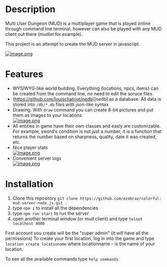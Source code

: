 # Description
Multi User Dungeon (MUD) is a multiplayer game that is played online through command line terminal, however can also be played with any MUD client out there (mudlet for example).

This project is an attempt to create the MUD server in javascript.

[![image.png](https://i.postimg.cc/qvmnN2b5/image.png)](https://postimg.cc/3kvW60HX)

# Features
* WYSIWYG-like world building.
Everything (locations, npcs, items) can be created from the command line, no need to edit the soruce files.
* (https://github.com/louischatriot/nedb)[nedb] as a database. All data is stored into `/db/*.db` files with json-like syntax
* Drawing. With `draw` command you can create 8-bit pictures and put them as images to your locations  
[![image.png](https://i.postimg.cc/W3xxTFcD/image.png)](https://postimg.cc/JDcpQhnm)
* All entities in game have their own classes and easly are customizable. For example, sword's condition is not just a number, it is a function that returns the number based on sharpness, quality, date it was created, etc.
* Nice player stats  
[![image.png](https://i.postimg.cc/jdcn1zbS/image.png)](https://postimg.cc/PPLqpvJg)
* Convenient server logs  
[![image.png](https://i.postimg.cc/XqS3xDJD/image.png)](https://postimg.cc/DJgtw61q)

# Installation
1. Clone this repository `git clone https://github.com/ezobraz/colorful-mud-server-node.js.git .`
2. type `npm i` to install all the dependencies
3. type `npm run start` to run the server
4. open another terminal window (or mud client) and type `telnet localhost 4000`

First account you create will be the "super admin" (it will have all the permissions)
To create your first location, log in into the game and type `location create locationame` where locationname - is the name of your location.

To see all the available commands type `help commands`
